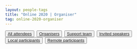 ```yaml
---
layout: people-tags
title: "Online 2020 | Organiser"
tag: online-2020-organiser
---
```

<button class="grey"><a class="linkbutton" href="/tag/online-2020-people">
  All attendees
</a></button>&nbsp;
<button class="grey"><a class="linkbutton" href="/tag/online-2020-organiser">
  Organisers
</a></button>&nbsp;
<button class="grey"><a class="linkbutton" href="/tag/online-2020-support">
  Support team
</a></button>&nbsp;
<button class="grey"><a class="linkbutton" href="/tag/online-2020-speaker">
  Invited speakers
</a></button>&nbsp;
<button class="grey"><a class="linkbutton" href="/tag/online-2020-local">
  Local participants
</a></button>&nbsp;
<button class="grey"><a class="linkbutton" href="/tag/online-2020-remote">
  Remote participants
</a></button>